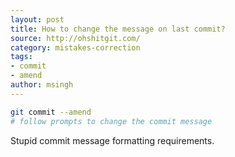 ```yaml
---
layout: post
title: How to change the message on last commit?
source: http://ohshitgit.com/
category: mistakes-correction
tags:
- commit
- amend
author: msingh
---
```


```bash
git commit --amend
# follow prompts to change the commit message
```

Stupid commit message formatting requirements.

